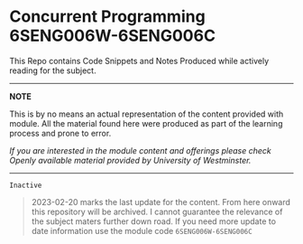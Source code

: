 # Concurrent Programming 6SENG006W-6SENG006C

This Repo contains Code Snippets and Notes Produced while actively reading for the subject.
___
**NOTE**

This is by no means an actual representation of the content provided with module.
All the material found here were produced as part of the learning process and prone to error.

*If you are interested in the module content and offerings please check Openly available material provided by University of Westminster.* 
___

``Inactive``
> 2023-02-20 marks the last update for the content. From here onward this repository will be archived. 
> I cannot guarantee the relevance of the subject maters further down road.
> If you need more update to date information use the module code ``6SENG006W-6SENG006C``
